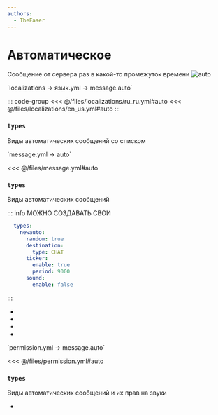 ```yaml
---
authors:
  - TheFaser
---
```


# Автоматическое

Сообщение от сервера раз в какой-то промежуток времени
![auto](/auto.png)

[//]: # (localization)
<!--@include: @/parts/words.md#localization--> 
<!--@include: @/parts/words.md#path--> `localizations → язык.yml → message.auto`

<!--@include: @/parts/words.md#default--> 

::: code-group
<<< @/files/localizations/ru_ru.yml#auto
<<< @/files/localizations/en_us.yml#auto
:::

### `types`

Виды автоматических сообщений со списком

[//]: # (message.yml)
<!--@include: @/parts/words.md#setting-->
<!--@include: @/parts/words.md#path--> `message.yml → auto`

<!--@include: @/parts/words.md#default-->
<<< @/files/message.yml#auto

<!--@include: @/parts/enable.md-->

### `types`

Виды автоматических сообщений

::: info МОЖНО СОЗДАВАТЬ СВОИ
```yaml
  types:
    newauto:
      random: true
      destination:
        type: CHAT
      ticker:
        enable: true
        period: 9000
      sound:
        enable: false
```
:::

- <!--@include: @/parts/random.md-->
- <!--@include: @/parts/destination.md-->
- <!--@include: @/parts/ticker.md-->
- <!--@include: @/parts/sound.md-->

[//]: # (permission.yml)
<!--@include: @/parts/words.md#permission-->
<!--@include: @/parts/words.md#path--> `permission.yml → message.auto`

<!--@include: @/parts/words.md#default-->
<<< @/files/permission.yml#auto

<!--@include: @/parts/permission/permissionTier3.md-->

### `types`

Виды автоматических сообщений и их прав на звуки

- <!--@include: @/parts/permission/sound.md-->